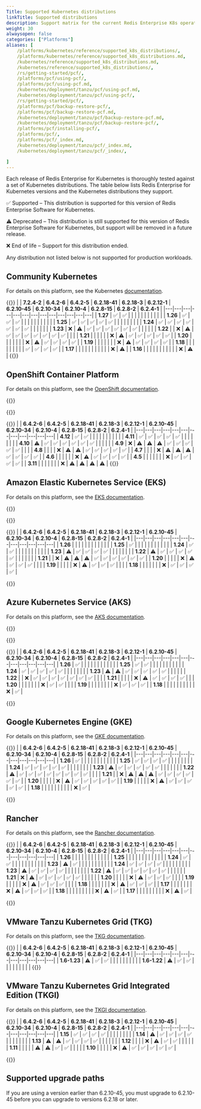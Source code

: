 ```yaml
---
Title: Supported Kubernetes distributions
linkTitle: Supported distributions
description: Support matrix for the current Redis Enterprise K8s operator
weight: 30
alwaysopen: false
categories: ["Platforms"]
aliases: [
    /platforms/kubernetes/reference/supported_k8s_distributions/,
    /platforms/kubernetes/reference/supported_k8s_distributions.md,
    /kubernetes/reference/supported_k8s_distributions.md,
    /kubernetes/reference/supported_k8s_distributions/,
    /rs/getting-started/pcf/,
    /platforms/pcf/using-pcf/,
    /platforms/pcf/using-pcf.md,
    /kubernetes/deployment/tanzu/pcf/using-pcf.md,
    /kubernetes/deployment/tanzu/pcf/using-pcf/,
    /rs/getting-started/pcf/,
    /platforms/pcf/backup-restore-pcf/,
    /platforms/pcf/backup-restore-pcf.md,
    /kubernetes/deployment/tanzu/pcf/backup-restore-pcf.md,
    /kubernetes/deployment/tanzu/pcf/backup-restore-pcf/,
    /platforms/pcf/installing-pcf/,
    /platforms/pcf/,
    /platforms/pcf/_index.md,
    /kubernetes/deployment/tanzu/pcf/_index.md,
    /kubernetes/deployment/tanzu/pcf/_index/,

]
---
```


Each release of Redis Enterprise for Kubernetes is thoroughly tested against a set of Kubernetes distributions. The table below lists Redis Enterprise for Kubernetes versions and the Kubernetes distributions they support.

<span title="Check mark icon">&#x2705;</span> Supported – This distribution is supported for this version of Redis Enterprise Software for Kubernetes.

<span title="Warning icon">&#x26A0;&#xFE0F;</span> Deprecated – This distribution is still supported for this version of Redis Enterprise Software for Kubernetes, but support will be removed in a future release.

<span title="X icon">&#x274c;</span> End of life – Support for this distribution ended.

Any distribution not listed below is not supported for production workloads.

## Community Kubernetes

For details on this platform, see the Kubernetes [documentation](https://kubernetes.io/docs/home/supported-doc-versions/).

{{<table-scrollable>}}
|  | <nobr>**7.2.4-2**</nobr> | <nobr>**6.4.2-6**</nobr> | <nobr>**6.4.2-5**</nobr> | <nobr>**6.2.18-41**</nobr> | <nobr>**6.2.18-3**</nobr> | <nobr>**6.2.12-1**</nobr> | <nobr>**6.2.10-45**</nobr> | <nobr>**6.2.10-34**</nobr> | <nobr>**6.2.10-4**</nobr> | <nobr>**6.2.8-15**</nobr> | <nobr>**6.2.8-2**</nobr> | <nobr>**6.2.4-1**</nobr> |
|---|---|---|---|---|---|---|---|---|---|---|---|---|
| **1.27** | <span title="Supported">&#x2705;</span> | <span title="Supported">&#x2705;</span> |  |  |  |  |  |  |  |  |  |  |
| **1.26** | <span title="Supported">&#x2705;</span> | <span title="Supported">&#x2705;</span> | <span title="Supported">&#x2705;</span> |  |  |  |  |  |  |  |  |  |
| **1.25** | <span title="Supported">&#x2705;</span> | <span title="Supported">&#x2705;</span> | <span title="Supported">&#x2705;</span> | <span title="Supported">&#x2705;</span> | <span title="Supported">&#x2705;</span> |  |  |  |  |  |  |  |
| **1.24** | <span title="Supported">&#x2705;</span> | <span title="Supported">&#x2705;</span> | <span title="Supported">&#x2705;</span> | <span title="Supported">&#x2705;</span> | <span title="Supported">&#x2705;</span> | <span title="Supported">&#x2705;</span> | <span title="Supported">&#x2705;</span> |  |  |  |  |  |
| **1.23** | <span title="X icon">&#x274c;</span> | <span title="Deprecated">&#x26A0;&#xFE0F;</span> | <span title="Supported">&#x2705;</span> | <span title="Supported">&#x2705;</span> | <span title="Supported">&#x2705;</span> | <span title="Supported">&#x2705;</span> | <span title="Supported">&#x2705;</span> | <span title="Supported">&#x2705;</span> |  |  |  |  |
| **1.22** |  | <span title="X icon">&#x274c;</span> | <span title="Deprecated">&#x26A0;&#xFE0F;</span> | <span title="Supported">&#x2705;</span> | <span title="Supported">&#x2705;</span> | <span title="Supported">&#x2705;</span> | <span title="Supported">&#x2705;</span> | <span title="Supported">&#x2705;</span> | <span title="Supported">&#x2705;</span> | <span title="Supported">&#x2705;</span> |  |  |
| **1.21** |  |  |  |  |  | <span title="X icon">&#x274c;</span> | <span title="Deprecated">&#x26A0;&#xFE0F;</span> | <span title="Supported">&#x2705;</span> | <span title="Supported">&#x2705;</span> | <span title="Supported">&#x2705;</span> | <span title="Supported">&#x2705;</span> | <span title="Supported">&#x2705;</span> |
| **1.20** |  |  |  |  |  |  | <span title="X icon">&#x274c;</span> | <span title="Deprecated">&#x26A0;&#xFE0F;</span> | <span title="Supported">&#x2705;</span> | <span title="Supported">&#x2705;</span> | <span title="Supported">&#x2705;</span> | <span title="Supported">&#x2705;</span> |
| **1.19** |  |  |  |  |  |  | <span title="X icon">&#x274c;</span> | <span title="Deprecated">&#x26A0;&#xFE0F;</span> | <span title="Supported">&#x2705;</span> | <span title="Supported">&#x2705;</span> | <span title="Supported">&#x2705;</span> | <span title="Supported">&#x2705;</span> |
| **1.18** |  |  |  |  |  |  |  |  | <span title="Supported">&#x2705;</span> | <span title="Supported">&#x2705;</span> | <span title="Supported">&#x2705;</span> | <span title="Supported">&#x2705;</span> |
| **1.17** |  |  |  |  |  |  |  |  |  |  | <span title="X icon">&#x274c;</span> | <span title="Deprecated">&#x26A0;&#xFE0F;</span> |
| **1.16** |  |  |  |  |  |  |  |  |  |  | <span title="X icon">&#x274c;</span> | <span title="Deprecated">&#x26A0;&#xFE0F;</span> |
{{</table-scrollable>}}

## OpenShift Container Platform

For details on this platform, see the [OpenShift documentation](https://docs.openshift.com/container-platform/4.13/welcome/index.html).

{{<table-scrollable>}}

{{</table-scrollable>}}

{{<table-scrollable>}}
|  | <nobr>**6.4.2-6**</nobr> | <nobr>**6.4.2-5**</nobr> | <nobr>**6.2.18-41**</nobr> | <nobr>**6.2.18-3**</nobr> | <nobr>**6.2.12-1**</nobr> | <nobr>**6.2.10-45**</nobr> | <nobr>**6.2.10-34**</nobr> | <nobr>**6.2.10-4**</nobr> | <nobr>**6.2.8-15**</nobr> | <nobr>**6.2.8-2**</nobr> | <nobr>**6.2.4-1**</nobr> |
|---|---|---|---|---|---|---|---|---|---|---|---|
| **4.12** | <span title="Supported">&#x2705;</span> | <span title="Supported">&#x2705;</span> |  |  |  |  |  |  |  |  |  |
| **4.11** | <span title="Supported">&#x2705;</span> | <span title="Supported">&#x2705;</span> | <span title="Supported">&#x2705;</span> | <span title="Supported">&#x2705;</span> | <span title="Supported">&#x2705;</span> |  |  |  |  |  |  |
| **4.10** | <span title="Deprecated">&#x26A0;&#xFE0F;</span> | <span title="Supported">&#x2705;</span> | <span title="Supported">&#x2705;</span> | <span title="Supported">&#x2705;</span> | <span title="Supported">&#x2705;</span> | <span title="Supported">&#x2705;</span> | <span title="Supported">&#x2705;</span> |  |  |  |  |
| **4.9** | <span title="X icon">&#x274c;</span> | <span title="Deprecated">&#x26A0;&#xFE0F;</span> | <span title="Deprecated">&#x26A0;&#xFE0F;</span> | <span title="Deprecated">&#x26A0;&#xFE0F;</span> | <span title="Supported">&#x2705;</span> | <span title="Supported">&#x2705;</span> | <span title="Supported">&#x2705;</span> | <span title="Supported">&#x2705;</span> | <span title="Supported">&#x2705;</span> |  |  |
| **4.8** |  |  |  | <span title="X icon">&#x274c;</span> | <span title="Deprecated">&#x26A0;&#xFE0F;</span> | <span title="Deprecated">&#x26A0;&#xFE0F;</span> | <span title="Supported">&#x2705;</span> | <span title="Supported">&#x2705;</span> | <span title="Supported">&#x2705;</span> | <span title="Supported">&#x2705;</span> | <span title="Supported">&#x2705;</span> |
| **4.7** |  |  |  | <span title="X icon">&#x274c;</span> | <span title="Deprecated">&#x26A0;&#xFE0F;</span> | <span title="Deprecated">&#x26A0;&#xFE0F;</span> | <span title="Deprecated">&#x26A0;&#xFE0F;</span> | <span title="Supported">&#x2705;</span> | <span title="Supported">&#x2705;</span> | <span title="Supported">&#x2705;</span> | <span title="Supported">&#x2705;</span> |
| **4.6** |  |  |  |  |  | <span title="X icon">&#x274c;</span> | <span title="Deprecated">&#x26A0;&#xFE0F;</span> | <span title="Supported">&#x2705;</span> | <span title="Supported">&#x2705;</span> | <span title="Supported">&#x2705;</span> | <span title="Supported">&#x2705;</span> |
| **4.5** |  |  |  |  |  |  | <span title="X icon">&#x274c;</span> | <span title="Supported">&#x2705;</span> | <span title="Supported">&#x2705;</span> | <span title="Supported">&#x2705;</span> | <span title="Supported">&#x2705;</span> |
| **3.11** |  |  |  |  |  |  | <span title="X icon">&#x274c;</span> | <span title="Deprecated">&#x26A0;&#xFE0F;</span> | <span title="Deprecated">&#x26A0;&#xFE0F;</span> | <span title="Deprecated">&#x26A0;&#xFE0F;</span> | <span title="Deprecated">&#x26A0;&#xFE0F;</span> |
{{</table-scrollable>}}

## Amazon Elastic Kubernetes Service (EKS)

For details on this platform, see the [EKS documentation](https://docs.aws.amazon.com/eks/?icmpid=docs_homepage_containers).

{{<table-scrollable>}}

{{</table-scrollable>}}

{{<table-scrollable>}}
|  | <nobr>**6.4.2-6**</nobr> | <nobr>**6.4.2-5**</nobr> | <nobr>**6.2.18-41**</nobr> | <nobr>**6.2.18-3**</nobr> | <nobr>**6.2.12-1**</nobr> | <nobr>**6.2.10-45**</nobr> | <nobr>**6.2.10-34**</nobr> | <nobr>**6.2.10-4**</nobr> | <nobr>**6.2.8-15**</nobr> | <nobr>**6.2.8-2**</nobr> | <nobr>**6.2.4-1**</nobr> |
|---|---|---|---|---|---|---|---|---|---|---|---|
| **1.26** |  |  |  |  |  |  |  |  |  |  |  |
| **1.25** | <span title="Supported">&#x2705;</span> |  |  |  |  |  |  |  |  |  |  |
| **1.24** | <span title="Supported">&#x2705;</span> | <span title="Supported">&#x2705;</span> |  |  |  |  |  |  |  |  |  |
| **1.23** | <span title="Deprecated">&#x26A0;&#xFE0F;</span> | <span title="Supported">&#x2705;</span> | <span title="Supported">&#x2705;</span> | <span title="Supported">&#x2705;</span> | <span title="Supported">&#x2705;</span> |  |  |  |  |  |  |
| **1.22** | <span title="Deprecated">&#x26A0;&#xFE0F;</span> | <span title="Supported">&#x2705;</span> | <span title="Supported">&#x2705;</span> | <span title="Supported">&#x2705;</span> | <span title="Supported">&#x2705;</span> | <span title="Supported">&#x2705;</span> |  |  |  |  |  |
| **1.21** |  | <span title="X icon">&#x274c;</span> | <span title="Deprecated">&#x26A0;&#xFE0F;</span> | <span title="Deprecated">&#x26A0;&#xFE0F;</span> | <span title="Deprecated">&#x26A0;&#xFE0F;</span> | <span title="Supported">&#x2705;</span> | <span title="Supported">&#x2705;</span> | <span title="Supported">&#x2705;</span> | <span title="Supported">&#x2705;</span> | <span title="Supported">&#x2705;</span> | <span title="Supported">&#x2705;</span> |
| **1.20** |  |  |  |  | <span title="X icon">&#x274c;</span> | <span title="Deprecated">&#x26A0;&#xFE0F;</span> | <span title="Supported">&#x2705;</span> | <span title="Supported">&#x2705;</span> | <span title="Supported">&#x2705;</span> |  |  |
| **1.19** |  |  |  |  | <span title="X icon">&#x274c;</span> | <span title="Deprecated">&#x26A0;&#xFE0F;</span> | <span title="Supported">&#x2705;</span> | <span title="Supported">&#x2705;</span> | <span title="Supported">&#x2705;</span> |  |  |
| **1.18** |  |  |  |  |  |  | <span title="X icon">&#x274c;</span> | <span title="Supported">&#x2705;</span> | <span title="Supported">&#x2705;</span> | <span title="Supported">&#x2705;</span> | <span title="Supported">&#x2705;</span> |

{{</table-scrollable>}}

## Azure Kubernetes Service (AKS)

For details on this platform, see the [AKS documentation](https://learn.microsoft.com/en-us/azure/aks/).

{{<table-scrollable>}}

{{</table-scrollable>}}

{{<table-scrollable>}}
|  | <nobr>**6.4.2-6**</nobr> | <nobr>**6.4.2-5**</nobr> | <nobr>**6.2.18-41**</nobr> | <nobr>**6.2.18-3**</nobr> | <nobr>**6.2.12-1**</nobr> | <nobr>**6.2.10-45**</nobr> | <nobr>**6.2.10-34**</nobr> | <nobr>**6.2.10-4**</nobr> | <nobr>**6.2.8-15**</nobr> | <nobr>**6.2.8-2**</nobr> | <nobr>**6.2.4-1**</nobr> |
|---|---|---|---|---|---|---|---|---|---|---|---|
| **1.26** | <span title="Supported">&#x2705;</span> |  |  |  |  |  |  |  |  |  |  |
| **1.25** | <span title="Supported">&#x2705;</span> | <span title="Supported">&#x2705;</span> |  |  |  |  |  |  |  |  |  |
| **1.24** | <span title="Supported">&#x2705;</span> | <span title="Supported">&#x2705;</span> | <span title="Supported">&#x2705;</span> | <span title="Supported">&#x2705;</span> | <span title="Supported">&#x2705;</span> |  |  |  |  |  |  |
| **1.23** | <span title="Deprecated">&#x26A0;&#xFE0F;</span> | <span title="Deprecated">&#x26A0;&#xFE0F;</span> | <span title="Supported">&#x2705;</span> | <span title="Supported">&#x2705;</span> | <span title="Supported">&#x2705;</span> | <span title="Supported">&#x2705;</span> | <span title="Supported">&#x2705;</span> |  |  |  |  |
| **1.22** |  | <span title="X icon">&#x274c;</span> | <span title="Supported">&#x2705;</span> | <span title="Supported">&#x2705;</span> | <span title="Supported">&#x2705;</span> | <span title="Supported">&#x2705;</span> | <span title="Supported">&#x2705;</span> | <span title="Supported">&#x2705;</span> | <span title="Supported">&#x2705;</span> |  |  |
| **1.21** |  |  |  |  | <span title="X icon">&#x274c;</span> | <span title="Deprecated">&#x26A0;&#xFE0F;</span> | <span title="Supported">&#x2705;</span> | <span title="Supported">&#x2705;</span> | <span title="Supported">&#x2705;</span> | <span title="Supported">&#x2705;</span> |  |
| **1.20** |  |  |  |  |  |  | <span title="X icon">&#x274c;</span> | <span title="Supported">&#x2705;</span> | <span title="Supported">&#x2705;</span> |  |  |
| **1.19** |  |  |  |  |  |  |  | <span title="X icon">&#x274c;</span> | <span title="Supported">&#x2705;</span> | <span title="Supported">&#x2705;</span> | <span title="Supported">&#x2705;</span> |
| **1.18** |  |  |  |  |  |  |  |  |  | <span title="X icon">&#x274c;</span> | <span title="Supported">&#x2705;</span> |

{{</table-scrollable>}}

## Google Kubernetes Engine (GKE)

For details on this platform, see the [GKE documentation](https://cloud.google.com/kubernetes-engine/docs).

{{<table-scrollable>}}
|  | <nobr>**6.4.2-6**</nobr> | <nobr>**6.4.2-5**</nobr> | <nobr>**6.2.18-41**</nobr> | <nobr>**6.2.18-3**</nobr> | <nobr>**6.2.12-1**</nobr> | <nobr>**6.2.10-45**</nobr> | <nobr>**6.2.10-34**</nobr> | <nobr>**6.2.10-4**</nobr> | <nobr>**6.2.8-15**</nobr> | <nobr>**6.2.8-2**</nobr> | <nobr>**6.2.4-1**</nobr> |
|---|---|---|---|---|---|---|---|---|---|---|---|
| **1.26** | <span title="Supported">&#x2705;</span> |  |  |  |  |  |  |  |  |  |  |
| **1.25** | <span title="Supported">&#x2705;</span> | <span title="Supported">&#x2705;</span> | <span title="Supported">&#x2705;</span> | <span title="Supported">&#x2705;</span> |  |  |  |  |  |  |  |
| **1.24** | <span title="Supported">&#x2705;</span> | <span title="Supported">&#x2705;</span> | <span title="Supported">&#x2705;</span> | <span title="Supported">&#x2705;</span> | <span title="Supported">&#x2705;</span> |  |  |  |  |  |  |
| **1.23** | <span title="Deprecated">&#x26A0;&#xFE0F;</span> | <span title="Supported">&#x2705;</span> | <span title="Supported">&#x2705;</span> | <span title="Supported">&#x2705;</span> | <span title="Supported">&#x2705;</span> | <span title="Supported">&#x2705;</span> |  |  |  |  |  |
| **1.22** | <span title="Deprecated">&#x26A0;&#xFE0F;</span> | <span title="Supported">&#x2705;</span> | <span title="Supported">&#x2705;</span> | <span title="Supported">&#x2705;</span> | <span title="Supported">&#x2705;</span> | <span title="Supported">&#x2705;</span> | <span title="Supported">&#x2705;</span> | <span title="Supported">&#x2705;</span> | <span title="Supported">&#x2705;</span> |  |  |
| **1.21** |  | <span title="X icon">&#x274c;</span> | <span title="Deprecated">&#x26A0;&#xFE0F;</span> | <span title="Deprecated">&#x26A0;&#xFE0F;</span> | <span title="Deprecated">&#x26A0;&#xFE0F;</span> | <span title="Supported">&#x2705;</span> | <span title="Supported">&#x2705;</span> | <span title="Supported">&#x2705;</span> | <span title="Supported">&#x2705;</span> | <span title="Supported">&#x2705;</span> | <span title="Supported">&#x2705;</span> |
| **1.20** |  |  |  |  | <span title="X icon">&#x274c;</span> | <span title="Deprecated">&#x26A0;&#xFE0F;</span> | <span title="Supported">&#x2705;</span> | <span title="Supported">&#x2705;</span> | <span title="Supported">&#x2705;</span> | <span title="Supported">&#x2705;</span> | <span title="Supported">&#x2705;</span> |
| **1.19** |  |  |  |  | <span title="X icon">&#x274c;</span> | <span title="Deprecated">&#x26A0;&#xFE0F;</span> | <span title="Supported">&#x2705;</span> | <span title="Supported">&#x2705;</span> | <span title="Supported">&#x2705;</span> | <span title="Supported">&#x2705;</span> | <span title="Supported">&#x2705;</span> |
| **1.18** |  |  |  |  |  |  |  |  |  | <span title="X icon">&#x274c;</span> | <span title="Supported">&#x2705;</span> |

{{</table-scrollable>}}

## Rancher

For details on this platform, see the [Rancher documentation](https://ranchermanager.docs.rancher.com/).

{{<table-scrollable>}}
|  | <nobr>**6.4.2-6**</nobr> | <nobr>**6.4.2-5**</nobr> | <nobr>**6.2.18-41**</nobr> | <nobr>**6.2.18-3**</nobr> | <nobr>**6.2.12-1**</nobr> | <nobr>**6.2.10-45**</nobr> | <nobr>**6.2.10-34**</nobr> | <nobr>**6.2.10-4**</nobr> | <nobr>**6.2.8-15**</nobr> | <nobr>**6.2.8-2**</nobr> | <nobr>**6.2.4-1**</nobr> |
|---|---|---|---|---|---|---|---|---|---|---|---|
| **1.26** |  |  |  |  |  |  |  |  |  |  |  |
| **1.25** |  |  |  |  |  |  |  |  |  |  |  |
| **1.24** | <span title="Supported">&#x2705;</span> | <span title="Supported">&#x2705;</span> |  |  |  |  |  |  |  |  |  |
| **1.23** | <span title="Deprecated">&#x26A0;&#xFE0F;</span> | <span title="Supported">&#x2705;</span> |  |  |  |  |  |  |  |  |  |
| **1.24** | <span title="Supported">&#x2705;</span> | <span title="Supported">&#x2705;</span> | <span title="Supported">&#x2705;</span> | <span title="Supported">&#x2705;</span> |  |  |  |  |  |  |  |
| **1.23** | <span title="Deprecated">&#x26A0;&#xFE0F;</span> | <span title="Supported">&#x2705;</span> | <span title="Supported">&#x2705;</span> | <span title="Supported">&#x2705;</span> | <span title="Supported">&#x2705;</span> |  |  |  |  |  |  |
| **1.22** | <span title="Deprecated">&#x26A0;&#xFE0F;</span> | <span title="Supported">&#x2705;</span> | <span title="Supported">&#x2705;</span> | <span title="Supported">&#x2705;</span> | <span title="Supported">&#x2705;</span> | <span title="Supported">&#x2705;</span> | <span title="Supported">&#x2705;</span> |  |  |  |  |
| **1.21** | <span title="X icon">&#x274c;</span> | <span title="Deprecated">&#x26A0;&#xFE0F;</span> | <span title="Supported">&#x2705;</span> | <span title="Supported">&#x2705;</span> | <span title="Supported">&#x2705;</span> | <span title="Supported">&#x2705;</span> | <span title="Supported">&#x2705;</span> |  |  |  |  |
| **1.20** |  |  |  |  | <span title="X icon">&#x274c;</span> | <span title="Deprecated">&#x26A0;&#xFE0F;</span> | <span title="Supported">&#x2705;</span> | <span title="Supported">&#x2705;</span> | <span title="Supported">&#x2705;</span> |  |  |
| **1.19** |  |  |  |  | <span title="X icon">&#x274c;</span> | <span title="Deprecated">&#x26A0;&#xFE0F;</span> | <span title="Supported">&#x2705;</span> | <span title="Supported">&#x2705;</span> | <span title="Supported">&#x2705;</span> |  |  |
| **1.18** |  |  |  |  |  |  | <span title="X icon">&#x274c;</span> | <span title="Deprecated">&#x26A0;&#xFE0F;</span> | <span title="Supported">&#x2705;</span> | <span title="Supported">&#x2705;</span> | <span title="Supported">&#x2705;</span> |
| **1.17** |  |  |  |  |  |  | <span title="X icon">&#x274c;</span> | <span title="Deprecated">&#x26A0;&#xFE0F;</span> | <span title="Supported">&#x2705;</span> | <span title="Supported">&#x2705;</span> | <span title="Supported">&#x2705;</span> |
| **1.18** |  |  |  |  |  |  |  |  | <span title="X icon">&#x274c;</span> | <span title="Deprecated">&#x26A0;&#xFE0F;</span> | <span title="Supported">&#x2705;</span> |
| **1.17** |  |  |  |  |  |  |  |  | <span title="X icon">&#x274c;</span> | <span title="Deprecated">&#x26A0;&#xFE0F;</span> | <span title="Supported">&#x2705;</span> |

{{</table-scrollable>}}

## VMware Tanzu Kubernetes Grid (TKG)

For details on this platform, see the [TKG documentation](https://docs.vmware.com/en/VMware-Tanzu-Kubernetes-Grid/index.html).

{{<table-scrollable>}}
|  | <nobr>**6.4.2-6**</nobr> | <nobr>**6.4.2-5**</nobr> | <nobr>**6.2.18-41**</nobr> | <nobr>**6.2.18-3**</nobr> | <nobr>**6.2.12-1**</nobr> | <nobr>**6.2.10-45**</nobr> | <nobr>**6.2.10-34**</nobr> | <nobr>**6.2.10-4**</nobr> | <nobr>**6.2.8-15**</nobr> | <nobr>**6.2.8-2**</nobr> | <nobr>**6.2.4-1**</nobr> |
|---|---|---|---|---|---|---|---|---|---|---|---|
|  **1.6-1.23** | <span title="Deprecated">&#x26A0;&#xFE0F;</span> | <span title="Supported">&#x2705;</span> | <span title="Supported">&#x2705;</span> |  |  |  |  |  |  |  |  |
|  **1.6-1.22** | <span title="Deprecated">&#x26A0;&#xFE0F;</span> | <span title="Supported">&#x2705;</span> | <span title="Supported">&#x2705;</span> |  |  |  |  |  |  |  |  |
{{</table-scrollable>}}

## VMware Tanzu Kubernetes Grid Integrated Edition (TKGI)

For details on this platform, see the [TKGI documentation](https://docs.vmware.com/en/VMware-Tanzu-Kubernetes-Grid-Integrated-Edition/index.html).

{{<table-scrollable>}}
|  | <nobr>**6.4.2-6**</nobr> | <nobr>**6.4.2-5**</nobr> | <nobr>**6.2.18-41**</nobr> | <nobr>**6.2.18-3**</nobr> | <nobr>**6.2.12-1**</nobr> | <nobr>**6.2.10-45**</nobr> | <nobr>**6.2.10-34**</nobr> | <nobr>**6.2.10-4**</nobr> | <nobr>**6.2.8-15**</nobr> | <nobr>**6.2.8-2**</nobr> | <nobr>**6.2.4-1**</nobr> |
|---|---|---|---|---|---|---|---|---|---|---|---|
| **1.15** | <span title="Supported">&#x2705;</span> | <span title="Supported">&#x2705;</span> | <span title="Supported">&#x2705;</span> | <span title="Supported">&#x2705;</span> |  |  |  |  |  |  |  |
| **1.14** | <span title="Deprecated">&#x26A0;&#xFE0F;</span> | <span title="Supported">&#x2705;</span> | <span title="Supported">&#x2705;</span> | <span title="Supported">&#x2705;</span> | <span title="Supported">&#x2705;</span> |  |  |  |  |  |  |
| **1.13** | <span title="Deprecated">&#x26A0;&#xFE0F;</span> | <span title="Deprecated">&#x26A0;&#xFE0F;</span> | <span title="Supported">&#x2705;</span> | <span title="Supported">&#x2705;</span> | <span title="Supported">&#x2705;</span> | <span title="Supported">&#x2705;</span> |  |  |  |  |  |
| **1.12** |  |  |  | <span title="X icon">&#x274c;</span> | <span title="Deprecated">&#x26A0;&#xFE0F;</span> | <span title="Supported">&#x2705;</span> | <span title="Supported">&#x2705;</span> |  |  |  |  |
| **1.11** |  |  |  |  | <span title="Deprecated">&#x26A0;&#xFE0F;</span> | <span title="Deprecated">&#x26A0;&#xFE0F;</span> | <span title="Supported">&#x2705;</span> | <span title="Supported">&#x2705;</span> |  |  |  |
| **1.10** |  |  |  |  | <span title="X icon">&#x274c;</span> | <span title="Deprecated">&#x26A0;&#xFE0F;</span> | <span title="Supported">&#x2705;</span> | <span title="Supported">&#x2705;</span> | <span title="Supported">&#x2705;</span> | <span title="Supported">&#x2705;</span> | <span title="Supported">&#x2705;</span> |

{{</table-scrollable>}}


## Supported upgrade paths

   If you are using a version earlier than 6.2.10-45, you must upgrade to 6.2.10-45 before you can upgrade to versions 6.2.18 or later.
